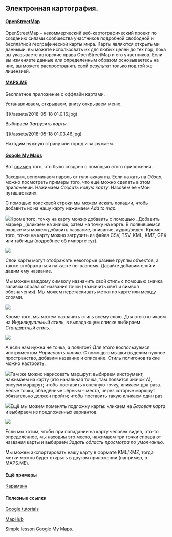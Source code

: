## Электронная картография.

#### [OpenStreetMap](https://www.openstreetmap.org/)

OpenStreetMap – некоммерческий веб-картографический проект по созданию силами сообщества участников подробной свободной и бесплатной географической карты мира. Карты являются открытыми данными: вы можете использовать их для любых целей до тех пор, пока вы указываете авторские права OpenStreetMap и его участников. Если вы изменяете данные или определенным образом основываетесь на них, вы можете распространять свой результат только под той же лицензией.

#### [MAPS.ME](https://ru.maps.me/download/)

Бесплатное приложение с оффлайн картами.

Устанавливаем, открываем, внизу открываем меню.

![](/assets/2018-05-18 01.0.16.jpg)

Выбираем _Загрузить карты_.

![](/assets/2018-05-18 01.03.46.jpg)

Находим нужную страну или город и загружаем.

#### [Google My Maps](https://www.google.com/mymaps)

Вот [пример](https://www.google.com/maps/d/u/0/viewer?mid=1Lltf1ay40Ry0ARdyeBzews8v-Sg&ll=56.2915866153912%2C43.94533935000004&z=12) того, что было создано с помощью этого приложения.

Заходим, вспоминаем пароль от гугл-аккаунта. Если нажать на _Обзор_, можно посмотреть примеры того, что ещё можно сделать в этом приложении. Нажимаем _Создать новую карту_. Назовём её «Мои путешествия».

С помощью поисковой строки мы можем искать локации, чтобы добавить их на нашу карту нажимаем _Add to map._

![](/assets/tyrimport.png)Кроме того, точку на карту можно добавить с помощью _Добавить маркер _\(кликаем на значок, затем на точку на карте. В появившемся окошке мы можем добавить название, описание, аудио/видео. Кроме того, точки на карту можно загрузить из файла CSV, TSV, KML, KMZ, GPX или таблицы \(подробнее об импорте [тут](https://support.google.com/mymaps/answer/3024836?hl=ru&visit_id=1-636622188570939643-1520081237&rd=1)\).

![](/assets/iolrimport.png)

Слои карты могут отображать некоторые разные группы объектов, а также отображаться на карте по-разному. Давайте добавим слой и дадим ему название.

Мы можем каждому символу назначить свой стиль с помощью значка заливки справа от названия точки \(назначить цвет и символ обозначения\). Мы можем перетаскивать метки по карте или между слоями.

![](/assets/tygdfsimport.png)

Кроме того, мы можем назначить стиль всему слою. Для этого кликаем на _Индивидуальный стиль_, в выпадающем списке выбираем _Стандартный стиль_.

![](/assets/toyitureimport.png)

А если нам нужна не точка, а полигон? Для этого воспользуемся инструментом _Нарисовать линию_. С помощью мышки выделим нужное пространство, добавим название и описание. Стиль полигонов также можно настроить.

![](/assets/trewimport.png)Там же можно нарисовать маршрут: выбираем инструмент, нажимаем на карту \(это начальная точка, там появится значок А\), рисуем маршрут; чтобы поставить конечную точку, кликаем два раза. Белые точки, обведённые чёрным – места, через которые маршрут обязательно должен пройти; чтобы поставить такую кликаем один раз.

![](/assets/iurjimport.png)Ещё мы можем поменять подложку карты: кликаем на _Базовая карта_ и выбираем из предложенных вариантов.

![](/assets/weweimport.png)

Если мы хотим, чтобы при попадании на карту человек видел, что-то определённое, мы находим это место, нажимаем три точки справа от названия карты и выбираем _Задать область просмотра по умолчанию_.

Мы можем экспортировать нашу карту в формате KML/KMZ, тогда метки можно будет открыть в другом приложении \(например, в MAPS.ME\).

#### Ещё примеры

[Карамзин](https://github.com/olyanechaeva/NechaevaO/blob/master/Map_Karamzin.geojson)

#### Полезные ссылки

[Google tutorials](https://www.google.com/earth/outreach/learn/)

[MapHub](https://maphub.net/)

[Simple lesson](https://www.google.com/earth/outreach/learn/visualize-your-data-on-a-custom-map-using-google-my-maps/) Google My Maps.

